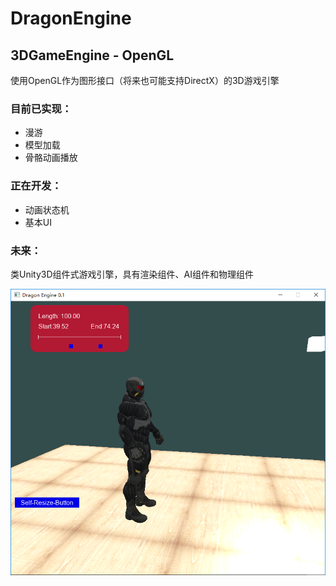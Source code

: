# DragonEngine
## 3DGameEngine - OpenGL
使用OpenGL作为图形接口（将来也可能支持DirectX）的3D游戏引擎
### 目前已实现：
- 漫游
- 模型加载
- 骨骼动画播放

### 正在开发：
- 动画状态机
- 基本UI

### 未来：
类Unity3D组件式游戏引擎，具有渲染组件、AI组件和物理组件

![Engine](https://raw.githubusercontent.com/ZhangRuFu/DragonEngine/master/Introduction/2017年4月15日.png)
